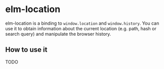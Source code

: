 # elm-location

elm-location is a binding to `window.location` and
`window.history`. You can use it to obtain information about the
current location (e.g. path, hash or search query) and manipulate the
browser history.

## How to use it

TODO
